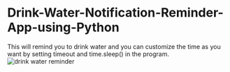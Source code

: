 # Drink-Water-Notification-Reminder-App-using-Python
This will remind you to drink water and you can customize the time as you want by setting timeout and time.sleep() in the program.
![drink water reminder](https://user-images.githubusercontent.com/78204709/157500896-e5355065-2391-4cc0-ab7b-eaed8b2d8759.png)
